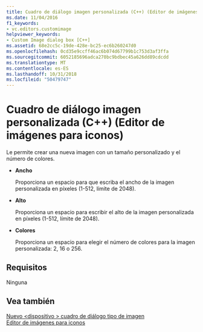 ```yaml
---
title: Cuadro de diálogo imagen personalizada (C++) (Editor de imágenes para iconos)
ms.date: 11/04/2016
f1_keywords:
- vc.editors.customimage
helpviewer_keywords:
- Custom Image dialog box [C++]
ms.assetid: 68e2cc5c-19de-428e-bc25-ec6b260247d0
ms.openlocfilehash: 0cd35e9ccff46ac6b074d67799b1c753d3af3ffa
ms.sourcegitcommit: 6052185696adca270bc9bdbec45a626dd89cdcdd
ms.translationtype: MT
ms.contentlocale: es-ES
ms.lasthandoff: 10/31/2018
ms.locfileid: "50479747"
---
```

# <a name="custom-image-dialog-box-c-image-editor-for-icons"></a>Cuadro de diálogo imagen personalizada (C++) (Editor de imágenes para iconos)

Le permite crear una nueva imagen con un tamaño personalizado y el número de colores.

- **Ancho**

   Proporciona un espacio para que escriba el ancho de la imagen personalizada en píxeles (1-512, límite de 2048).

- **Alto**

   Proporciona un espacio para escribir el alto de la imagen personalizada en píxeles (1-512, límite de 2048).

- **Colores**

   Proporciona un espacio para elegir el número de colores para la imagen personalizada: 2, 16 o 256.

## <a name="requirements"></a>Requisitos

Ninguna

## <a name="see-also"></a>Vea también

[Nuevo \<dispositivo > cuadro de diálogo tipo de imagen](../windows/new-device-image-type-dialog-box-image-editor-for-icons.md)<br/>
[Editor de imágenes para iconos](../windows/image-editor-for-icons.md)
